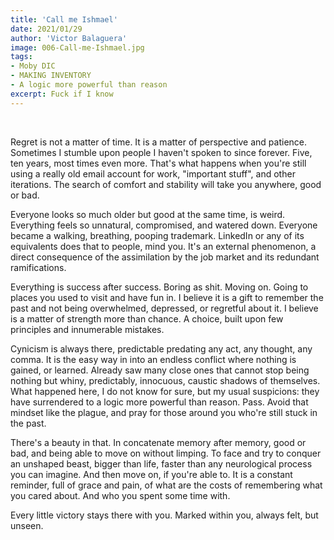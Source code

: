 ```yaml
---
title: 'Call me Ishmael'
date: 2021/01/29
author: 'Victor Balaguera'
image: 006-Call-me-Ishmael.jpg
tags: 
- Moby DIC
- MAKING INVENTORY
- A logic more powerful than reason
excerpt: Fuck if I know
---
```

<br>

<p>Regret is not a matter of time. It is a matter of perspective and patience. Sometimes I stumble upon people I haven't spoken to since forever. Five, ten years, most times even more. That's what happens when you're still using a really old email account for work, "important stuff", and other iterations. The search of comfort and stability will take you anywhere, good or bad.</p>

<p>Everyone looks so much older but good at the same time, is weird. Everything feels so unnatural, compromised, and watered down. Everyone became a walking, breathing, pooping trademark. LinkedIn or any of its equivalents does that to people, mind you. It's an external phenomenon, a direct consequence of the assimilation by the job market and its redundant ramifications.</p>

<p>Everything is success after success. Boring as shit. Moving on. Going to places you used to visit and have fun in. I believe it is a gift to remember the past and not being overwhelmed, depressed, or regretful about it. I believe is a matter of strength more than chance. A choice, built upon few principles and innumerable mistakes.</p>

<p>Cynicism is always there, predictable predating any act, any thought, any comma. It is the easy way in into an endless conflict where nothing is gained, or learned. Already saw many close ones that cannot stop being nothing but whiny, predictably, innocuous, caustic  shadows of themselves. What happened here, I do not know for sure, but my usual suspicions: they have surrendered to a logic more powerful than reason. Pass. Avoid that mindset like the plague, and pray for those around you who're still stuck in the past. </p>

<p>There's a beauty in that. In concatenate memory after memory, good or bad, and being able to move on without limping. To face and try to conquer an unshaped beast, bigger than life, faster than any neurological process you can imagine. And then move on, if you're able to. It is a constant reminder, full of grace and pain, of what are the costs of remembering what you cared about. And who you spent some time with.</p>

<p>Every little victory stays there with you. Marked within you, always felt, but unseen. </p>

<br>